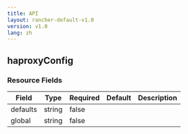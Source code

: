 ```yaml
---
title: API
layout: rancher-default-v1.0
version: v1.0
lang: zh
---
```


## haproxyConfig





### Resource Fields

Field | Type | Required | Default | Description
---|---|---|---|---
defaults | string | false |  | 
global | string | false |  | 

